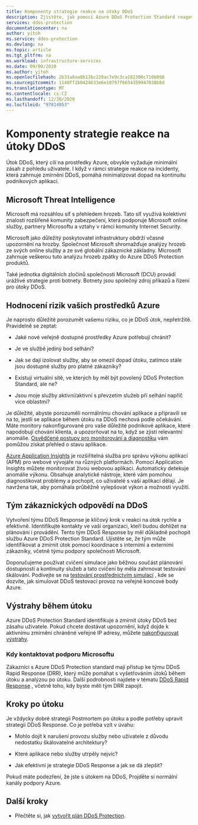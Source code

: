 ```yaml
---
title: Komponenty strategie reakce na útoky DDoS
description: Zjistěte, jak pomocí Azure DDoS Protection Standard reagovat na útoky DDoS.
services: ddos-protection
documentationcenter: na
author: yitoh
ms.service: ddos-protection
ms.devlang: na
ms.topic: article
ms.tgt_pltfrm: na
ms.workload: infrastructure-services
ms.date: 09/08/2020
ms.author: yitoh
ms.openlocfilehash: 2b31a8aa8b126c228ac7e9c3ca182300c710b098
ms.sourcegitcommit: 1140ff2b0424633e6e10797f6654359947038b8d
ms.translationtype: MT
ms.contentlocale: cs-CZ
ms.lasthandoff: 12/30/2020
ms.locfileid: "97814053"
---
```

# <a name="components-of-a-ddos-response-strategy"></a>Komponenty strategie reakce na útoky DDoS

Útok DDoS, který cílí na prostředky Azure, obvykle vyžaduje minimální zásah z pohledu uživatele. I když v rámci strategie reakce na incidenty, která zahrnuje zmírnění DDoS, pomáhá minimalizovat dopad na kontinuitu podnikových aplikací.

## <a name="microsoft-threat-intelligence"></a>Microsoft Threat Intelligence

Microsoft má rozsáhlou síť s přehledem hrozeb. Tato síť využívá kolektivní znalosti rozšířené komunity zabezpečení, která podporuje Microsoft online služby, partnery Microsoftu a vztahy v rámci komunity Internet Security. 

Microsoft jako důležitý poskytovatel infrastruktury obdrží včasné upozornění na hrozby. Společnost Microsoft shromažďuje analýzy hrozeb ze svých online služby a ze své globální zákaznické základny. Microsoft zahrnuje veškerou tuto analýzu hrozeb zpátky do Azure DDoS Protection produktů.

Také jednotka digitálních zločinů společnosti Microsoft (DCU) provádí urážlivé strategie proti botnety. Botnety jsou společný zdroj příkazů a řízení pro útoky DDoS.

## <a name="risk-evaluation-of-your-azure-resources"></a>Hodnocení rizik vašich prostředků Azure

Je naprosto důležité porozumět vašemu riziku, co je DDoS útok, nepřetržitě. Pravidelně se zeptat:

- Jaké nové veřejně dostupné prostředky Azure potřebují chránit?

- Je ve službě jediný bod selhání? 

- Jak se dají izolovat služby, aby se omezil dopad útoku, zatímco stále jsou dostupné služby pro platné zákazníky?

- Existují virtuální sítě, ve kterých by měl být povolený DDoS Protection Standard, ale ne? 

- Jsou moje služby aktivní/aktivní s převzetím služeb při selhání napříč více oblastmi?

Je důležité, abyste porozuměli normálnímu chování aplikace a připravili se na to, jestli se aplikace během útoku na DDoS nechová podle očekávání. Máte monitory nakonfigurované pro vaše důležité podnikové aplikace, které napodobují chování klienta, a upozorňovat na to, když se zjistí relevantní anomálie. [Osvědčené postupy pro monitorování a diagnostiku](/azure/architecture/best-practices/monitoring#monitoring-and-diagnostics-scenarios) vám pomůžou získat přehled o stavu aplikace.

[Azure Application Insights](../azure-monitor/app/app-insights-overview.md) je rozšiřitelná služba pro správu výkonu aplikací (APM) pro webové vývojáře na různých platformách. Pomocí Application Insights můžete monitorovat živou webovou aplikaci. Automaticky detekuje anomálie výkonu. Obsahuje analytické nástroje, které vám pomohou diagnostikovat problémy a pochopit, co uživatelé s vaší aplikací dělají. Je navržena tak, aby pomáhala průběžně vylepšovat výkon a možnosti využití.

## <a name="customer-ddos-response-team"></a>Tým zákaznických odpovědí na DDoS

Vytvoření týmu DDoS Response je klíčový krok v reakci na útok rychle a efektivně. Identifikujte kontakty ve vaší organizaci, kteří budou dohlížet na plánování i provádění. Tento tým DDoS Response by měl důkladně pochopit službu Azure DDoS Protection Standard. Ujistěte se, že tým může identifikovat a zmírnit útok pomocí koordinace s interními a externími zákazníky, včetně týmu podpory společnosti Microsoft. 

Doporučujeme používat cvičení simulace jako běžnou součást plánování dostupnosti a kontinuity služeb a tato cvičení by měla zahrnovat testování škálování. Podívejte se na [testování prostřednictvím simulací](test-through-simulations.md) , kde se dozvíte, jak simulovat DDoS testovací provoz na veřejné koncové body Azure.

## <a name="alerts-during-an-attack"></a>Výstrahy během útoku

Azure DDoS Protection Standard identifikuje a zmírnit útoky DDoS bez zásahu uživatele. Pokud chcete dostávat upozornění, když dojde k aktivnímu zmírnění chráněné veřejné IP adresy, můžete [nakonfigurovat výstrahy](alerts.md).

### <a name="when-to-contact-microsoft-support"></a>Kdy kontaktovat podporu Microsoftu

Zákazníci s Azure DDoS Protection standard mají přístup ke týmu DDoS Rapid Response (DRR), který může pomáhat s vyšetřováním útoků během útoku a analýzou po útoku. Další podrobnosti najdete v tématu [DDoS Rapid Response](ddos-rapid-response.md) , včetně toho, kdy byste měli tým DRR zapojit.

## <a name="post-attack-steps"></a>Kroky po útoku

Je vždycky dobré strategii Postmortem po útoku a podle potřeby upravit strategii DDoS Response. Co je potřeba vzít v úvahu:

- Mohlo dojít k narušení provozu služby nebo uživatele z důvodu nedostatku škálovatelné architektury?

- Které aplikace nebo služby utrpěly nejvíc?

- Jak efektivní je strategie DDoS Response a jak se dá zlepšit?

Pokud máte podezření, že jste s útokem na DDoS, Projděte si normální kanály podpory Azure.

## <a name="next-steps"></a>Další kroky

- Přečtěte si, jak [vytvořit plán DDoS Protection](manage-ddos-protection.md).